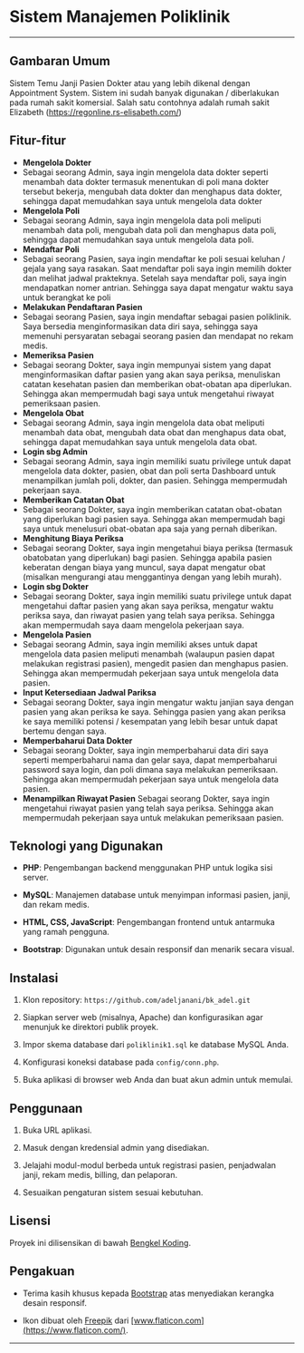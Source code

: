 # Sistem Manajemen Poliklinik

---

## Gambaran Umum
Sistem Temu Janji Pasien Dokter atau yang lebih dikenal dengan Appointment System.
Sistem ini sudah banyak digunakan / diberlakukan pada rumah sakit komersial. Salah satu
contohnya adalah rumah sakit Elizabeth (https://regonline.rs-elisabeth.com/)

## Fitur-fitur

- **Mengelola Dokter**
- Sebagai seorang Admin, saya ingin mengelola data dokter seperti menambah data dokter termasuk menentukan di poli mana dokter tersebut bekerja, mengubah data dokter dan menghapus data dokter, sehingga dapat memudahkan saya untuk mengelola data dokter
- **Mengelola Poli**
- Sebagai seorang Admin, saya ingin mengelola data poli meliputi menambah data poli, mengubah data poli dan menghapus data poli, sehingga dapat memudahkan saya untuk mengelola data poli.
- **Mendaftar Poli**
- Sebagai seorang Pasien, saya ingin mendaftar ke poli sesuai keluhan / gejala yang saya rasakan. Saat mendaftar poli saya ingin memilih dokter dan melihat jadwal prakteknya. Setelah saya mendaftar poli, saya ingin mendapatkan nomer antrian. Sehingga saya dapat mengatur waktu saya untuk berangkat ke poli
- **Melakukan Pendaftaran Pasien**
- Sebagai seorang Pasien, saya ingin mendaftar sebagai pasien poliklinik. Saya bersedia menginformasikan data diri saya, sehingga saya memenuhi persyaratan sebagai seorang pasien dan mendapat no rekam medis.
- **Memeriksa Pasien**
- Sebagai seorang Dokter, saya ingin mempunyai sistem yang dapat menginformasikan daftar pasien yang akan saya periksa, menuliskan catatan kesehatan pasien dan memberikan obat-obatan apa diperlukan. Sehingga akan mempermudah bagi saya untuk mengetahui riwayat pemeriksaan pasien.
- **Mengelola Obat**
- Sebagai seorang Admin, saya ingin mengelola data obat meliputi menambah data obat, mengubah data obat dan menghapus data obat, sehingga dapat memudahkan saya untuk mengelola data obat.
- **Login sbg Admin**
- Sebagai seorang Admin, saya ingin memiliki suatu privilege untuk dapat mengelola data dokter, pasien, obat dan poli serta Dashboard untuk menampilkan jumlah poli, dokter, dan pasien. Sehingga mempermudah pekerjaan saya.
- **Memberikan Catatan Obat**
- Sebagai seorang Dokter, saya ingin memberikan catatan obat-obatan yang diperlukan bagi pasien saya. Sehingga akan mempermudah bagi saya untuk menelusuri obat-obatan apa saja yang pernah diberikan.
- **Menghitung Biaya Periksa**
- Sebagai seorang Dokter, saya ingin mengetahui biaya periksa (termasuk obatobatan yang diperlukan) bagi pasien. Sehingga apabila pasien keberatan dengan biaya yang muncul, saya dapat mengatur obat (misalkan mengurangi atau menggantinya dengan yang lebih murah).
- **Login sbg Dokter**
- Sebagai seorang Dokter, saya ingin memiliki suatu privilege untuk dapat mengetahui daftar pasien yang akan saya periksa, mengatur waktu periksa saya, dan riwayat pasien yang telah saya periksa. Sehingga akan mempermudah saya daam mengelola pekerjaan saya.
- **Mengelola Pasien**
- Sebagai seorang Admin, saya ingin memiliki akses untuk dapat mengelola data pasien meliputi menambah (walaupun pasien dapat melakukan registrasi pasien), mengedit pasien dan menghapus pasien. Sehingga akan mempermudah pekerjaan saya untuk mengelola data pasien.
- **Input Ketersediaan Jadwal Pariksa**
- Sebagai seorang Dokter, saya ingin mengatur waktu janjian saya dengan pasien yang akan periksa ke saya. Sehingga pasien yang akan periksa ke saya memiliki potensi / kesempatan yang lebih besar untuk dapat bertemu dengan saya.
- **Memperbaharui Data Dokter**
- Sebagai seorang Dokter, saya ingin memperbaharui data diri saya seperti memperbaharui nama dan gelar saya, dapat memperbaharui password saya login, dan poli dimana saya melakukan pemeriksaan. Sehingga akan mempermudah
pekerjaan saya untuk mengelola data pasien.
- **Menampilkan Riwayat Pasien**
Sebagai seorang Dokter, saya ingin mengetahui riwayat pasien yang telah saya periksa. Sehingga akan mempermudah pekerjaan saya untuk melakukan pemeriksaan pasien.
## Teknologi yang Digunakan

- **PHP**: Pengembangan backend menggunakan PHP untuk logika sisi server.

- **MySQL**: Manajemen database untuk menyimpan informasi pasien, janji, dan rekam medis.

- **HTML, CSS, JavaScript**: Pengembangan frontend untuk antarmuka yang ramah pengguna.

- **Bootstrap**: Digunakan untuk desain responsif dan menarik secara visual.

## Instalasi

1. Klon repository: `https://github.com/adeljanani/bk_adel.git`

2. Siapkan server web (misalnya, Apache) dan konfigurasikan agar menunjuk ke direktori publik proyek.

3. Impor skema database dari `poliklinik1.sql` ke database MySQL Anda.

4. Konfigurasi koneksi database pada `config/conn.php`.

5. Buka aplikasi di browser web Anda dan buat akun admin untuk memulai.

## Penggunaan

1. Buka URL aplikasi.

2. Masuk dengan kredensial admin yang disediakan.

3. Jelajahi modul-modul berbeda untuk registrasi pasien, penjadwalan janji, rekam medis, billing, dan pelaporan.

4. Sesuaikan pengaturan sistem sesuai kebutuhan.

## Lisensi

Proyek ini dilisensikan di bawah [Bengkel Koding](https://bengkelkoding.dinus.ac.id/).

## Pengakuan

- Terima kasih khusus kepada [Bootstrap](https://getbootstrap.com/) atas menyediakan kerangka desain responsif.

- Ikon dibuat oleh [Freepik](https://www.freepik.com) dari [www.flaticon.com](https://www.flaticon.com/).

--- 
